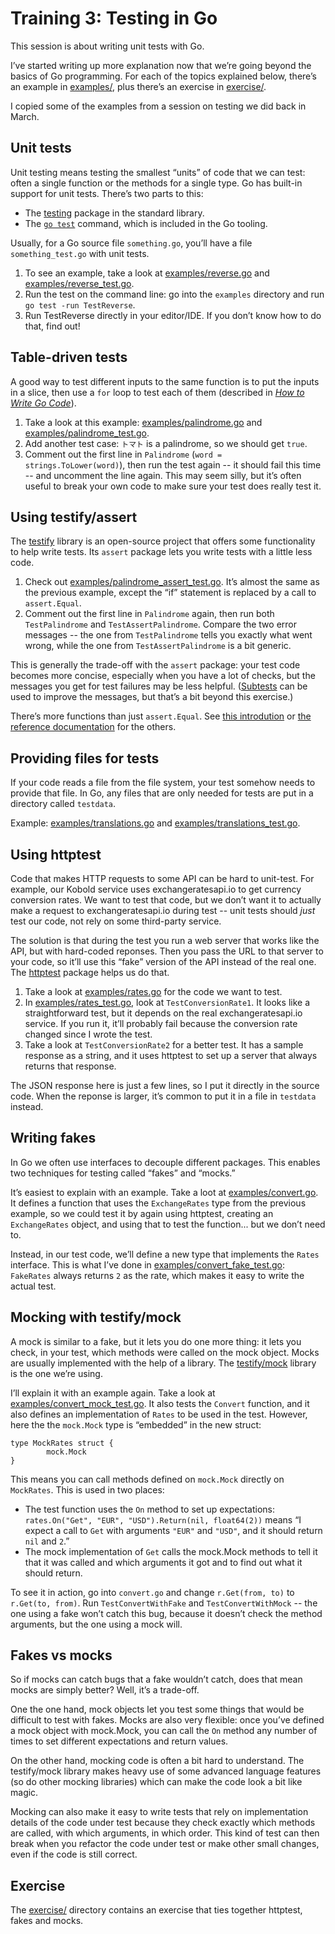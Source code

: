 # Training 3: Testing in Go

This session is about writing unit tests with Go.

I’ve started writing up more explanation now that we’re going beyond the basics of Go programming.
For each of the topics explained below, there’s an example in [examples/](examples/), plus there’s
an exercise in [exercise/](exercise/).

I copied some of the examples from a session on testing we did back in March.


## Unit tests

Unit testing means testing the smallest “units” of code that we can test: often a single function or
the methods for a single type. Go has built-in support for unit tests. There’s two parts to this:

* The [testing](https://golang.org/pkg/testing/) package in the standard library.
* The [`go test`](https://golang.org/cmd/go/#hdr-Testing_flags) command, which is included in the Go
  tooling.

Usually, for a Go source file `something.go`, you’ll have a file `something_test.go` with unit
tests.

1. To see an example, take a look at [examples/reverse.go](examples/reverse.go) and
  [examples/reverse_test.go](examples/reverse_test.go).
2. Run the test on the command line: go into the `examples` directory and run `go test -run TestReverse`.
3. Run TestReverse directly in your editor/IDE. If you don’t know how to do that, find out!


## Table-driven tests

A good way to test different inputs to the same function is to put the inputs in a slice, then use a
`for` loop to test each of them (described in [*How to Write Go
Code*](https://golang.org/doc/code.html#Testing)).

1. Take a look at this example: [examples/palindrome.go](examples/palindrome.go) and
   [examples/palindrome_test.go](examples/palindrome_test.go).
2. Add another test case: `トマト` is a palindrome, so we should get `true`.
3. Comment out the first line in `Palindrome` (`word = strings.ToLower(word)`), then run the test
   again -- it should fail this time -- and uncomment the line again. This may seem silly, but it’s
   often useful to break your own code to make sure your test does really test it.


## Using testify/assert

The [testify](https://github.com/stretchr/testify/) library is an open-source project that offers
some functionality to help write tests. Its `assert` package lets you write tests with a little less
code.

1. Check out [examples/palindrome_assert_test.go](examples/palindrome_assert_test.go). It’s almost
   the same as the previous example, except the “if” statement is replaced by a call to
   `assert.Equal`.
2. Comment out the first line in `Palindrome` again, then run both `TestPalindrome` and
   `TestAssertPalindrome`. Compare the two error messages -- the one from `TestPalindrome` tells you
   exactly what went wrong, while the one from `TestAssertPalindrome` is a bit generic.

This is generally the trade-off with the `assert` package: your test code becomes more concise,
especially when you have a lot of checks, but the messages you get for test failures may be less
helpful. ([Subtests](https://golang.org/pkg/testing/#hdr-Subtests_and_Sub_benchmarks) can be used to
improve the messages, but that’s a bit beyond this exercise.)

There’s more functions than just `assert.Equal`. See [this
introdution](https://github.com/stretchr/testify/#assert-package) or [the reference
documentation](https://godoc.org/github.com/stretchr/testify/assert) for the others.


## Providing files for tests

If your code reads a file from the file system, your test somehow needs to provide that file. In Go,
any files that are only needed for tests are put in a directory called `testdata`.

Example: [examples/translations.go](examples/translations.go) and
[examples/translations_test.go](examples/translations_test.go).


## Using httptest

Code that makes HTTP requests to some API can be hard to unit-test. For example, our Kobold service
uses exchangeratesapi.io to get currency conversion rates. We want to test that code, but we don’t
want it to actually make a request to exchangeratesapi.io during test -- unit tests should *just*
test our code, not rely on some third-party service.

The solution is that during the test you run a web server that works like the API, but with
hard-coded reponses. Then you pass the URL to that server to your code, so it’ll use this “fake”
version of the API instead of the real one. The
[httptest](https://golang.org/pkg/net/http/httptest/) package helps us do that.

1. Take a look at [examples/rates.go](examples/rates.go) for the code we want to test.
2. In [examples/rates_test.go](examples/rates_test.go), look at `TestConversionRate1`. It looks like
   a straightforward test, but it depends on the real exchangeratesapi.io service. If you run it,
   it’ll probably fail because the conversion rate changed since I wrote the test.
3. Take a look at `TestConversionRate2` for a better test. It has a sample response as a string,
   and it uses httptest to set up a server that always returns that response.

The JSON response here is just a few lines, so I put it directly in the source code. When the
reponse is larger, it’s common to put it in a file in `testdata` instead.


## Writing fakes

In Go we often use interfaces to decouple different packages. This enables two techniques for
testing called “fakes” and “mocks.”

It’s easiest to explain with an example. Take a loot at [examples/convert.go](examples/convert.go).
It defines a function that uses the `ExchangeRates` type from the previous example, so we could test
it by again using httptest, creating an `ExchangeRates` object, and using that to test the
function... but we don’t need to.

Instead, in our test code, we’ll define a new type that implements the `Rates` interface. This is
what I’ve done in [examples/convert_fake_test.go](examples/convert_fake_test.go): `FakeRates` always
returns `2` as the rate, which makes it easy to write the actual test.


## Mocking with testify/mock

A mock is similar to a fake, but it lets you do one more thing: it lets you check, in your test,
which methods were called on the mock object. Mocks are usually implemented with the help of a
library. The [testify/mock](https://github.com/stretchr/testify/#mock-package) library is the one
we’re using.

I’ll explain it with an example again. Take a look at
[examples/convert_mock_test.go](examples/convert_mock_test.go). It also tests the `Convert`
function, and it also defines an implementation of `Rates` to be used in the test. However, here the
the `mock.Mock` type is “embedded” in the new struct:

    type MockRates struct {
            mock.Mock
    }

This means you can call methods defined on `mock.Mock` directly on `MockRates`. This is used in two
places:

* The test function uses the `On` method to set up expectations: `rates.On("Get", "EUR",
  "USD").Return(nil, float64(2))` means “I expect a call to `Get` with arguments `"EUR"` and
  `"USD"`, and it should return `nil` and `2`.”
* The mock implementation of `Get` calls the mock.Mock methods to tell it that it was called and
  which arguments it got and to find out what it should return.

To see it in action, go into `convert.go` and change `r.Get(from, to)` to `r.Get(to, from)`. Run
`TestConvertWithFake` and `TestConvertWithMock` -- the one using a fake won’t catch this bug,
because it doesn’t check the method arguments, but the one using a mock will.


## Fakes vs mocks

So if mocks can catch bugs that a fake wouldn’t catch, does that mean mocks are simply better? Well,
it’s a trade-off.

One the one hand, mock objects let you test some things that would be difficult to test with fakes.
Mocks are also very flexible: once you’ve defined a mock object with mock.Mock, you can call the
`On` method any number of times to set different expectations and return values.

On the other hand, mocking code is often a bit hard to understand. The testify/mock library makes
heavy use of some advanced language features (so do other mocking libraries) which can make the code
look a bit like magic.

Mocking can also make it easy to write tests that rely on implementation details of the code under
test because they check exactly which methods are called, with which arguments, in which order. This
kind of test can then break when you refactor the code under test or make other small changes, even
if the code is still correct.


## Exercise

The [exercise/](exercise/) directory contains an exercise that ties together httptest, fakes and
mocks.
